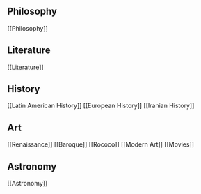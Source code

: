 ## Philosophy
[[Philosophy]]
## Literature
[[Literature]]
## History
[[Latin American History]]
[[European History]]
[[Iranian History]]
## Art
[[Renaissance]]
[[Baroque]]
[[Rococo]]
[[Modern Art]]
[[Movies]]
## Astronomy
[[Astronomy]]